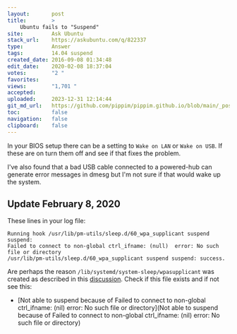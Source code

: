 ```yaml
---
layout:       post
title:        >
    Ubuntu fails to "Suspend"
site:         Ask Ubuntu
stack_url:    https://askubuntu.com/q/822337
type:         Answer
tags:         14.04 suspend
created_date: 2016-09-08 01:34:48
edit_date:    2020-02-08 18:37:04
votes:        "2 "
favorites:    
views:        "1,701 "
accepted:     
uploaded:     2023-12-31 12:14:44
git_md_url:   https://github.com/pippim/pippim.github.io/blob/main/_posts/2016/2016-09-08-Ubuntu-fails-to-_Suspend_.md
toc:          false
navigation:   false
clipboard:    false
---
```


In your BIOS setup there can be a setting to `Wake on LAN` or `Wake on USB`. If these are on turn them off and see if that fixes the problem.

I've also found that a bad USB cable connected to a powered-hub can generate error messages in dmesg but I'm not sure if that would wake up the system.

## Update February 8, 2020

These lines in your log file:

``` 
Running hook /usr/lib/pm-utils/sleep.d/60_wpa_supplicant suspend suspend:
Failed to connect to non-global ctrl_ifname: (null)  error: No such file or directory
/usr/lib/pm-utils/sleep.d/60_wpa_supplicant suspend suspend: success.
```
Are perhaps the reason `/lib/systemd/system-sleep/wpasupplicant` was created as described in this [discussion][1]. Check if this file exists and if not see this:

- [Not able to suspend because of Failed to connect to non-global ctrl_ifname: (nil) error: No such file or directory](Not able to suspend because of Failed to connect to non-global ctrl_ifname: (nil) error: No such file or directory)


  [1]: https://bugs.debian.org/cgi-bin/bugreport.cgi?bug=835648
